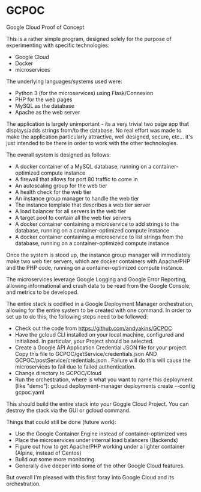 # GCPOC
Google Cloud Proof of Concept

This is a rather simple program, designed solely for the purpose of experimenting with specific technologies:
  * Google Cloud
  * Docker
  * microservices

The underlying languages/systems used were:
  * Python 3 (for the microservices) using Flask/Connexion
  * PHP for the web pages
  * MySQL as the database
  * Apache as the web server

The application is largely unimportant - its a very trivial two page app that displays/adds strings from/to the database. No real effort was made to make the application particularly attractive, well designed, secure, etc... it's just intended to be there in order to work with the other technologies.

The overall system is designed as follows:
  * A docker container of a MySQL database, running on a container-optimized compute instance
  * A firewall that allows for port 80 traffic to come in
  * An autoscaling group for the web tier
  * A health check for the web tier
  * An instance group manager to handle the web tier
  * The instance template that describes a web tier server
  * A load balancer for all servers in the web tier
  * A target pool to contain all the web tier servers
  * A docker container containing a microservice to add strings to the database, running on a container-optimized compute instance
  * A docker container containing a microservice to list strings from the database, running on a container-optimized compute instance

Once the system is stood up, the instance group manager will immediately make two web tier servers, which are docker containers with Apache/PHP and the PHP code, running on a container-optimized compute instance.

The microservices leverage Google Logging and Google Error Reporting, allowing informational and crash data to be read from the Google Console, and metrics to be developed.

The entire stack is codified in a Google Deployment Manager orchestration, allowing for the entire system to be created with one command. In order to set up to do this, the following steps need to be followed:
  * Check out the code from https://github.com/andyakins/GCPOC
  * Have the gcloud CLI installed on your local machine, configured and initialized. In particular, your Project should be selected.
  * Create a Google API Application Credential JSON file for your project. Copy this file to GCPOC/getService/credentials.json AND GCPOC/postService/credentials.json . Failure will do this will cause the microservices to fail due to failed authentication.
  * Change directory to GCPOC/Cloud
  * Run the orchestration, where <name> is what you want to name this deployment (like "demo"): gcloud deployment-manager deployments create <name> --config gcpoc.yaml

This should build the entire stack into your Goggle Cloud Project. You can destroy the stack via the GUI or gcloud command.

Things that could still be done (future work):
  * Use the Google Container Engine instead of container-optimized vms
  * Place the microservices under internal load balancers (Backends)
  * Figure out how to get Apache/PHP working under a lighter container (Alpine, instead of Centos)
  * Build out some more monitoring.
  * Generally dive deeper into some of the other Google Cloud features.

But overall I'm pleased with this first foray into Google Cloud and its orchestration.
